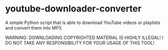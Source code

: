# youtube-downloader-converter
A simple Python script that is able to download YouTube videos or playlists and convert them into MP3.

WARNING: DOWNLOADING COPYRIGHTED MATERIAL IS HIGHLY ILLEGAL!
I DO NOT TAKE ANY RESPONSIBILITY FOR YOUR USAGE OF THIS TOOL!
